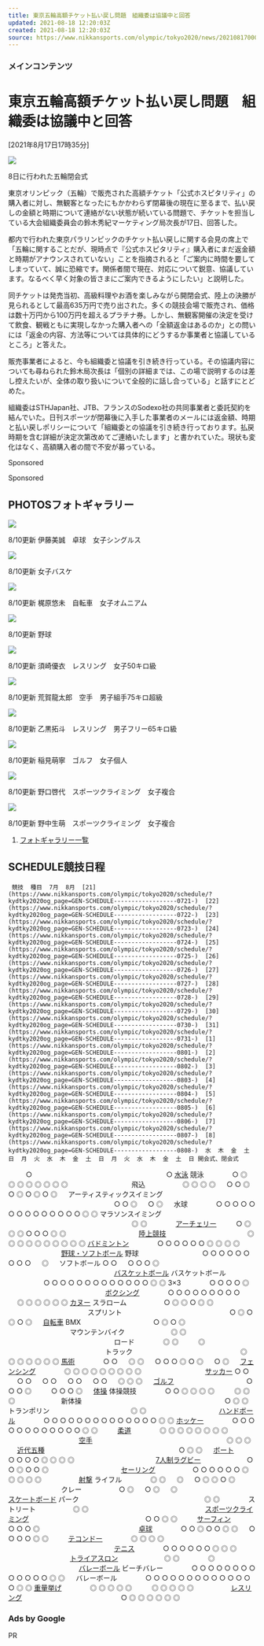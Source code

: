 ```yaml
---
title: 東京五輪高額チケット払い戻し問題　組織委は協議中と回答
updated: 2021-08-18 12:20:03Z
created: 2021-08-18 12:20:03Z
source: https://www.nikkansports.com/olympic/tokyo2020/news/202108170000692.html
---
```


### メインコンテンツ

# 東京五輪高額チケット払い戻し問題　組織委は協議中と回答

[2021年8月17日17時35分]

[![](https://cache2.nipc.jp/mod2015/img/common/blank.gif)](https://www.nikkansports.com/olympic/tokyo2020/photonews/photonews_nsInc_202108170000692-0.html)

8日に行われた五輪閉会式

東京オリンピック（五輪）で販売された高額チケット「公式ホスピタリティ」の購入者に対し、無観客となったにもかかわらず閉幕後の現在に至るまで、払い戻しの金額と時期について連絡がない状態が続いている問題で、チケットを担当している大会組織委員会の鈴木秀紀マーケティング局次長が17日、回答した。

都内で行われた東京パラリンピックのチケット払い戻しに関する会見の席上で「五輪に関することだが、現時点で『公式ホスピタリティ』購入者にまだ返金額と時期がアナウンスされていない」ことを指摘されると「ご案内に時間を要してしまっていて、誠に恐縮です。関係者間で現在、対応について鋭意、協議しています。なるべく早く対象の皆さまにご案内できるようにしたい」と説明した。

同チケットは発売当初、高級料理やお酒を楽しみながら開閉会式、陸上の決勝が見られるとして最高635万円で売り出された。多くの競技会場で販売され、価格は数十万円から100万円を超えるプラチナ券。しかし、無観客開催の決定を受けて飲食、観戦ともに実現しなかった購入者への「全額返金はあるのか」との問いには「返金の内容、方法等については具体的にどうするか事業者と協議しているところ」と答えた。

販売事業者によると、今も組織委と協議を引き続き行っている。その協議内容についても尋ねられた鈴木局次長は「個別の詳細までは、この場で説明するのは差し控えたいが、全体の取り扱いについて全般的に話し合っている」と話すにとどめた。

組織委はSTHJapan社、JTB、フランスのSodexo社の共同事業者と委託契約を結んでいた。日刊スポーツが閉幕後に入手した事業者のメールには返金額、時期と払い戻しポリシーについて「組織委との協議を引き続き行っております。払戻時期を含む詳細が決定次第改めてご連絡いたします」と書かれていた。現状も変化はなく、高額購入者の間で不安が募っている。

Sponsored

Sponsored

## PHOTOSフォトギャラリー

[![](https://www.nikkansports.com/olympic/tokyo2020/photogallery/theme_07/article/img/202108100001161-w500.jpg)](https://www.nikkansports.com/olympic/tokyo2020/photogallery/theme_07/article/202108100001161.html)

8/10更新 伊藤美誠　卓球　女子シングルス

[![](https://www.nikkansports.com/olympic/tokyo2020/photogallery/theme_07/article/img/202108100001157-w500.jpg)](https://www.nikkansports.com/olympic/tokyo2020/photogallery/theme_07/article/202108100001157.html)

8/10更新 女子バスケ

[![](https://www.nikkansports.com/olympic/tokyo2020/photogallery/theme_07/article/img/202108100001155-w500.jpg)](https://www.nikkansports.com/olympic/tokyo2020/photogallery/theme_07/article/202108100001155.html)

8/10更新 梶原悠未　自転車　女子オムニアム

[![](https://www.nikkansports.com/olympic/tokyo2020/photogallery/theme_07/article/img/202108100001154-w500.jpg)](https://www.nikkansports.com/olympic/tokyo2020/photogallery/theme_07/article/202108100001154.html)

8/10更新 野球

[![](https://www.nikkansports.com/olympic/tokyo2020/photogallery/theme_07/article/img/202108100001152-w500.jpg)](https://www.nikkansports.com/olympic/tokyo2020/photogallery/theme_07/article/202108100001152.html)

8/10更新 須崎優衣　レスリング　女子50キロ級

[![](https://www.nikkansports.com/olympic/tokyo2020/photogallery/theme_07/article/img/202108100001151-w500.jpg)](https://www.nikkansports.com/olympic/tokyo2020/photogallery/theme_07/article/202108100001151.html)

8/10更新 荒賀龍太郎　空手　男子組手75キロ超級

[![](https://www.nikkansports.com/olympic/tokyo2020/photogallery/theme_07/article/img/202108100001148-w500.jpg)](https://www.nikkansports.com/olympic/tokyo2020/photogallery/theme_07/article/202108100001148.html)

8/10更新 乙黒拓斗　レスリング　男子フリー65キロ級

[![](https://www.nikkansports.com/olympic/tokyo2020/photogallery/theme_07/article/img/202108100001144-w500.jpg)](https://www.nikkansports.com/olympic/tokyo2020/photogallery/theme_07/article/202108100001144.html)

8/10更新 稲見萌寧　ゴルフ　女子個人

[![](https://www.nikkansports.com/olympic/tokyo2020/photogallery/theme_07/article/img/202108100001141-w500.jpg)](https://www.nikkansports.com/olympic/tokyo2020/photogallery/theme_07/article/202108100001141.html)

8/10更新 野口啓代　スポーツクライミング　女子複合

[![](https://www.nikkansports.com/olympic/tokyo2020/photogallery/theme_07/article/img/202108100001139-w500.jpg)](https://www.nikkansports.com/olympic/tokyo2020/photogallery/theme_07/article/202108100001139.html)

8/10更新 野中生萌　スポーツクライミング　女子複合

1. [フォトギャラリー一覧](https://www.nikkansports.com/olympic/tokyo2020/photogallery/)

## SCHEDULE競技日程

     競技  種目  7月  8月  [21](https://www.nikkansports.com/olympic/tokyo2020/schedule/?kydtky2020og_page=GEN-SCHEDULE------------------0721-)  [22](https://www.nikkansports.com/olympic/tokyo2020/schedule/?kydtky2020og_page=GEN-SCHEDULE------------------0722-)  [23](https://www.nikkansports.com/olympic/tokyo2020/schedule/?kydtky2020og_page=GEN-SCHEDULE------------------0723-)  [24](https://www.nikkansports.com/olympic/tokyo2020/schedule/?kydtky2020og_page=GEN-SCHEDULE------------------0724-)  [25](https://www.nikkansports.com/olympic/tokyo2020/schedule/?kydtky2020og_page=GEN-SCHEDULE------------------0725-)  [26](https://www.nikkansports.com/olympic/tokyo2020/schedule/?kydtky2020og_page=GEN-SCHEDULE------------------0726-)  [27](https://www.nikkansports.com/olympic/tokyo2020/schedule/?kydtky2020og_page=GEN-SCHEDULE------------------0727-)  [28](https://www.nikkansports.com/olympic/tokyo2020/schedule/?kydtky2020og_page=GEN-SCHEDULE------------------0728-)  [29](https://www.nikkansports.com/olympic/tokyo2020/schedule/?kydtky2020og_page=GEN-SCHEDULE------------------0729-)  [30](https://www.nikkansports.com/olympic/tokyo2020/schedule/?kydtky2020og_page=GEN-SCHEDULE------------------0730-)  [31](https://www.nikkansports.com/olympic/tokyo2020/schedule/?kydtky2020og_page=GEN-SCHEDULE------------------0731-)  [1](https://www.nikkansports.com/olympic/tokyo2020/schedule/?kydtky2020og_page=GEN-SCHEDULE------------------0801-)  [2](https://www.nikkansports.com/olympic/tokyo2020/schedule/?kydtky2020og_page=GEN-SCHEDULE------------------0802-)  [3](https://www.nikkansports.com/olympic/tokyo2020/schedule/?kydtky2020og_page=GEN-SCHEDULE------------------0803-)  [4](https://www.nikkansports.com/olympic/tokyo2020/schedule/?kydtky2020og_page=GEN-SCHEDULE------------------0804-)  [5](https://www.nikkansports.com/olympic/tokyo2020/schedule/?kydtky2020og_page=GEN-SCHEDULE------------------0805-)  [6](https://www.nikkansports.com/olympic/tokyo2020/schedule/?kydtky2020og_page=GEN-SCHEDULE------------------0806-)  [7](https://www.nikkansports.com/olympic/tokyo2020/schedule/?kydtky2020og_page=GEN-SCHEDULE------------------0807-)  [8](https://www.nikkansports.com/olympic/tokyo2020/schedule/?kydtky2020og_page=GEN-SCHEDULE------------------0808-)  水  木  金  土  日  月  火  水  木  金  土  日  月  火  水  木  金  土  日 開会式、閉会式　　○　　　　　　　　　　　　　　　○ [水泳](https://www.nikkansports.com/olympic/tokyo2020/swimming/) 競泳　　　○◎◎◎◎◎◎◎◎　　　　　　　飛込　　　　◎◎◎◎　○○◎○◎○◎○◎　アーティスティックスイミング　　　　　　　　　　　　○○◎　○◎　水球　　　○○○○○○○○○○○○○○◎◎マラソンスイミング　　　　　　　　　　　　　　◎◎　　　 [アーチェリー](https://www.nikkansports.com/olympic/tokyo2020/archery/) 　　○◎◎◎○○○◎◎　　　　　　　　 [陸上競技](https://www.nikkansports.com/olympic/tokyo2020/athletics/) 　　　　　　　　　◎◎◎◎◎◎◎◎◎◎ [バドミントン](https://www.nikkansports.com/olympic/tokyo2020/badminton/) 　　　○○○○○○◎◎◎◎　　　　　　 [野球・ソフトボール](https://www.nikkansports.com/olympic/tokyo2020/baseball-softball/) 野球　　　　　　　○○○○○○○○○　◎　ソフトボール○○　○○○◎　　　　　　　　　　　　 [バスケットボール](https://www.nikkansports.com/olympic/tokyo2020/basketball/) バスケットボール　　　　○○○○○○○○○○○○○◎◎3×3　　　○○○○◎　　　　　　　　　　　 [ボクシング](https://www.nikkansports.com/olympic/tokyo2020/boxing/) 　　　○○○○○○○○○　◎◎◎◎◎◎ [カヌー](https://www.nikkansports.com/olympic/tokyo2020/canoe/) スラローム　　　　○◎◎○◎◎　　　　　　　　　スプリント　　　　　　　　　　　　○◎○◎○◎　 [自転車](https://www.nikkansports.com/olympic/tokyo2020/road-cycling/) BMX　　　　　　　　○◎○◎　　　　　　　マウンテンバイク　　　　　◎◎　　　　　　　　　　　　ロード　　　◎◎　　◎　　　　　　　　　　　トラック　　　　　　　　　　　　◎◎◎◎◎◎◎ [馬術](https://www.nikkansports.com/olympic/tokyo2020/equestrian/) 　　　○○　◎◎　○○○◎○◎　○◎　 [フェンシング](https://www.nikkansports.com/olympic/tokyo2020/fencing/) 　　　◎◎◎◎◎◎◎◎◎　　　　　　　 [サッカー](https://www.nikkansports.com/olympic/tokyo2020/football/) ○○　○○　○○　○○　○○　◎◎◎　 [ゴルフ](https://www.nikkansports.com/olympic/tokyo2020/golf/) 　　　　　　　　○○○◎　　○○○◎　 [体操](https://www.nikkansports.com/olympic/tokyo2020/gymnastics/) 体操競技　　　○○◎◎◎◎　　◎◎◎　　　　　新体操　　　　　　　　　　　　　　　　○◎◎トランポリン　　　　　　　　　◎◎　　　　　　　　 [ハンドボール](https://www.nikkansports.com/olympic/tokyo2020/handball/) 　　　○○○○○○○○○○○○○○◎◎ [ホッケー](https://www.nikkansports.com/olympic/tokyo2020/hockey/) 　　　○○○○○○○○○○○○◎◎　　 [柔道](https://www.nikkansports.com/olympic/tokyo2020/judo/) 　　　◎◎◎◎◎◎◎◎　　　　　　　　 [空手](https://www.nikkansports.com/olympic/tokyo2020/karate/) 　　　　　　　　　　　　　　　◎◎◎　 [近代五種](https://www.nikkansports.com/olympic/tokyo2020/modern-pentathlon/) 　　　　　　　　　　　　　　　○◎◎　 [ボート](https://www.nikkansports.com/olympic/tokyo2020/rowing/) 　　○○○○◎◎◎◎　　　　　　　　　 [7人制ラグビー](https://www.nikkansports.com/olympic/tokyo2020/rugby/) 　　　　　○○◎○○◎　　　　　　　　 [セーリング](https://www.nikkansports.com/olympic/tokyo2020/sailing/) 　　　　○○○○○○◎◎◎◎◎　　　　 [射撃](https://www.nikkansports.com/olympic/tokyo2020/shooting/) ライフル　　　◎◎　◎　○◎◎○◎　　　　　　クレー　　　　○◎　○◎　◎　　　　　　　　 [スケートボード](https://www.nikkansports.com/olympic/tokyo2020/skateboarding/) パーク　　　　　　　　　　　　　　◎◎　　　ストリート　　　　◎◎　　　　　　　　　　　　　 [スポーツクライミング](https://www.nikkansports.com/olympic/tokyo2020/sport-climbing/) 　　　　　　　　　　　　　○○◎◎　　 [サーフィン](https://www.nikkansports.com/olympic/tokyo2020/surfing/) 　　　　○○○◎　　　　　　　　　　　 [卓球](https://www.nikkansports.com/olympic/tokyo2020/table-tennis/) 　　　○○◎○○◎◎　○○○○◎◎　　 [テコンドー](https://www.nikkansports.com/olympic/tokyo2020/taekwondo/) 　　　◎◎◎◎　　　　　　　　　　　　 [テニス](https://www.nikkansports.com/olympic/tokyo2020/tennis/) 　　　○○○○○○◎◎◎　　　　　　　 [トライアスロン](https://www.nikkansports.com/olympic/tokyo2020/triathlon/) 　　　　　◎◎　　　◎　　　　　　　　 [バレーボール](https://www.nikkansports.com/olympic/tokyo2020/volleyball/) ビーチバレー　　　○○○○○○○○○○○○○◎◎　バレーボール　　　○○○○○○○○○○○○○○◎◎ [重量挙げ](https://www.nikkansports.com/olympic/tokyo2020/weightlifting/) 　　　◎◎◎◎◎　　◎◎◎◎◎　　　　 [レスリング](https://www.nikkansports.com/olympic/tokyo2020/wrestling/) 　　　　　　　　　　　○◎◎◎◎◎◎　 

### Ads by Google

PR